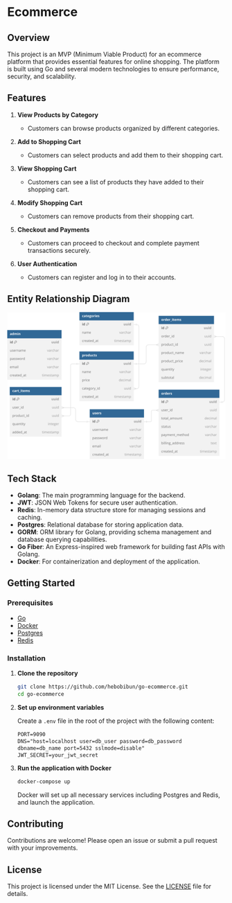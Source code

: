 # Ecommerce

## Overview

This project is an MVP (Minimum Viable Product) for an ecommerce platform that provides essential features for online shopping. The platform is built using Go and several modern technologies to ensure performance, security, and scalability.

## Features

1. **View Products by Category**
   - Customers can browse products organized by different categories.
   
2. **Add to Shopping Cart**
   - Customers can select products and add them to their shopping cart.
   
3. **View Shopping Cart**
   - Customers can see a list of products they have added to their shopping cart.
   
4. **Modify Shopping Cart**
   - Customers can remove products from their shopping cart.
   
5. **Checkout and Payments**
   - Customers can proceed to checkout and complete payment transactions securely.
   
6. **User Authentication**
   - Customers can register and log in to their accounts.



## Entity Relationship Diagram

![ERD](erd.svg)

## Tech Stack

- **Golang**: The main programming language for the backend.
- **JWT**: JSON Web Tokens for secure user authentication.
- **Redis**: In-memory data structure store for managing sessions and caching.
- **Postgres**: Relational database for storing application data.
- **GORM**: ORM library for Golang, providing schema management and database querying capabilities.
- **Go Fiber**: An Express-inspired web framework for building fast APIs with Golang.
- **Docker**: For containerization and deployment of the application.

## Getting Started

### Prerequisites

- [Go](https://golang.org/doc/install)
- [Docker](https://docs.docker.com/get-docker/)
- [Postgres](https://www.postgresql.org/download/)
- [Redis](https://redis.io/download)

### Installation

1. **Clone the repository**

    ```sh
    git clone https://github.com/hebobibun/go-ecommerce.git
    cd go-ecommerce
    ```

2. **Set up environment variables**

    Create a `.env` file in the root of the project with the following content:

    ```env
    PORT=9090
    DNS="host=localhost user=db_user password=db_password dbname=db_name port=5432 sslmode=disable"
    JWT_SECRET=your_jwt_secret
    ```

3. **Run the application with Docker**

    ```sh
    docker-compose up
    ```

    Docker will set up all necessary services including Postgres and Redis, and launch the application.

## Contributing

Contributions are welcome! Please open an issue or submit a pull request with your improvements.

## License

This project is licensed under the MIT License. See the [LICENSE](LICENSE) file for details.
